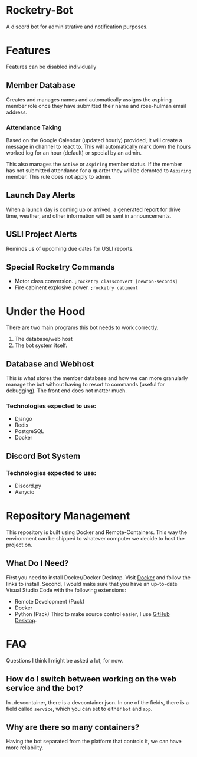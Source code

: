# Rocketry-Bot
 A discord bot for administrative and notification purposes.

# Features
Features can be disabled individually
## Member Database
Creates and manages names and automatically assigns the aspiring member role once they have submitted their name and rose-hulman email address.

### Attendance Taking

Based on the Google Calendar (updated hourly) provided, it will create a message in channel to react to.
This will automatically mark down the hours worked log for an hour (default) or special by an admin.

This also manages the `Active` or `Aspiring` member status. If the member has not submitted attendance for a quarter they will be demoted to `Aspiring` member. This rule does not apply to admin.

## Launch Day Alerts
When a launch day is coming up or arrived, a generated report for drive time, weather, and other information will be sent in announcements. 

## USLI Project Alerts
Reminds us of upcoming due dates for USLI reports.

## Special Rocketry Commands
 - Motor class conversion. `;rocketry classconvert [newton-seconds]`
 - Fire cabinent explosive power. `;rocketry cabinent`
 
# Under the Hood
There are two main programs this bot needs to work correctly.
1. The database/web host
2. The bot system itself.

## Database and Webhost
This is what stores the member database and how we can more granularly manage the bot without having to resort to commands (useful for debugging). The front end does not matter much.

### Technologies expected to use:
* Django
* Redis
* PostgreSQL
* Docker

## Discord Bot System

### Technologies expected to use:
* Discord.py
* Asnycio

# Repository Management
This repository is built using Docker and Remote-Containers. This way the environment can be shipped to whatever computer we decide to host the project on.
## What Do I Need?
First you need to install Docker/Docker Desktop. Visit [Docker](https://www.docker.com/products/docker-desktop/) and follow the links to install.
Second, I would make sure that you have an up-to-date Visual Studio Code with the following extensions:
 - Remote Development (Pack)
 - Docker
 - Python (Pack)
Third to make source control easier, I use [GitHub Desktop](https://desktop.github.com/).

# FAQ
Questions I think I might be asked a lot, for now.
## How do I switch between working on the web service and the bot?
In .devcontainer, there is a devcontainer.json. In one of the fields, there is a field called `service`, which you can set to either `bot` and `app`.
## Why are there so many containers?
Having the bot separated from the platform that controls it, we can have more reliability. 
